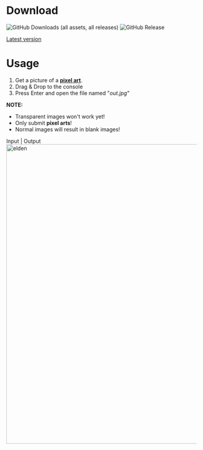 # Download
![GitHub Downloads (all assets, all releases)](https://img.shields.io/github/downloads/vsumpi/image-to-pixelgrid/total)
![GitHub Release](https://img.shields.io/github/v/release/vsumpi/image-to-pixelgrid)


[Latest version](https://github.com/vsumpi/image-to-pixelgrid/releases/latest)

# Usage
1. Get a picture of a **[pixel art](https://en.wikipedia.org/wiki/Pixel_art)**.
2. Drag & Drop to the console
3. Press Enter and open the file named "_out.jpg_"

**NOTE:**
  - Transparent images won't work yet!
  - Only submit **pixel arts**!
  - Normal images will result in blank images!

Input | Output
<img width="1408" height="792" alt="elden" src="https://github.com/user-attachments/assets/f32cbb77-30c5-45f0-9502-a2ec9d38e552" />
